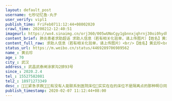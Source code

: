 ```yaml
---
layout: default_post
username: 七秒记忆鱼-丸子
user_verify: vipl1
publish_time: FriFeb0711:12:44+08002020
crawl_time: 20200212-12:40:51
imageurl: https://wx4.sinaimg.cn/orj360/005wUNoCgy1gbnnxjqhrnj30oi0hydhs.jpg,https://wx3.sinaimg.cn/orj360/005wUNoCgy1gbnnxk2re8j30ki0o2q4q.jpg,https://wx1.sinaimg.cn/orj360/005wUNoCgy1gbnnxkj455j31400u00un.jpg
content_brief: 肺炎患者求助超话 求助人信息（若有相关化验单，请上传图片）【姓名】黄云珍【年龄】70【所在城市】武汉【所在小区、社区】武昌武泰闸涂家沟2排93号【患病时间】2020.2.4【联系方式】15527582081【其他紧急联系人】18971273349【病情描述】🙏🙏🙏紧急求救🙏🙏🙏有没有人能联 ...全文
content_full_raw: 求助人信息（若有相关化验单，请上传图片）<br/>【姓名】黄云珍<br/>【年龄】70<br/>【所在城市】武汉<br/>【所在小区、社区】武昌武泰闸涂家沟2排93号<br/>【患病时间】2020.2.4<br/>【联系方式】15527582081<br/>【其他紧急联系人】18971273349<br/>【病情描述】🙏🙏🙏紧急求救🙏🙏🙏<br/>有没有人能联系到医院床位🙏<br/>实实在在的床位不是隔离点的那种啊😔<br/>同事妈妈已经确诊。拍了片子查了血，双肺感染，无力，现在还胸闷气短，但是联系了很多地方都没用，社区什么都不管，说等着，[流泪][流泪]有没有能帮帮我的🙏🙏🙏18971273349.15527582081<adata-url="http://t.cn/R2WxQOQ"href="http://weibo.com/p/1001018008642010000000000"data-hide=""><spanclass='url-icon'><imgstyle='width:1rem;height:1rem'src='https://h5.sinaimg.cn/upload/2015/09/25/3/timeline_card_small_location_default.png'></span><spanclass="surl-text">武汉</span></a>
status_url: https://m.weibo.cn/status/4469289706989562
name_: 黄云珍
age_: 70
city_: 武汉
address_: 武昌武泰闸涂家沟2排93号
since_: 2020.2.4
tel_: 15527582081
tel2_: 18971273349
desc_: 🙏🙏🙏紧急求救🙏🙏🙏有没有人能联系到医院床位🙏实实在在的床位不是隔离点的那种啊😔同事妈妈已经确诊。拍了片子查了血，双肺感染，无力，现在还胸闷气短，但是联系了很多地方都没用，社区什么都不管，说等着，[流泪][流泪]有没有能帮帮我的🙏🙏🙏18971273349.15527582081<adata-url="http//t.cn/R2WxQOQ"href="http//weibo.com/p/1001018008642010000000000"data-hide=""><spanclass='url-icon'><imgstyle='width1rem;height1rem'src='https//h5.sinaimg.cn/upload/2015/09/25/3/timeline_card_small_location_default.png'></span><spanclass="surl-text">武汉</span></a>
publish_timestamp: 2020-02-07 11:12:44+08:00
---
```

